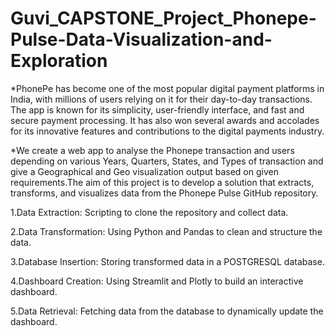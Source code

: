 # Guvi_CAPSTONE_Project_Phonepe-Pulse-Data-Visualization-and-Exploration
  *PhonePe has become one of the most popular digital payment platforms in India, with millions of users relying on it for their day-to-day transactions. The app is known for its simplicity, user-friendly interface, and fast and secure payment processing. It has also won several awards and accolades for its innovative features and contributions to the digital payments industry.

   *We create a web app to analyse the Phonepe transaction and users depending on various Years, Quarters, States, and Types of transaction and give a Geographical and Geo visualization output based on given requirements.The aim of this project is to develop a solution that extracts, transforms, and visualizes data from the Phonepe Pulse GitHub repository.

1.Data Extraction: Scripting to clone the repository and collect data.

2.Data Transformation: Using Python and Pandas to clean and structure the data.

3.Database Insertion: Storing transformed data in a POSTGRESQL database.

4.Dashboard Creation: Using Streamlit and Plotly to build an interactive dashboard.

5.Data Retrieval: Fetching data from the database to dynamically update the dashboard.
